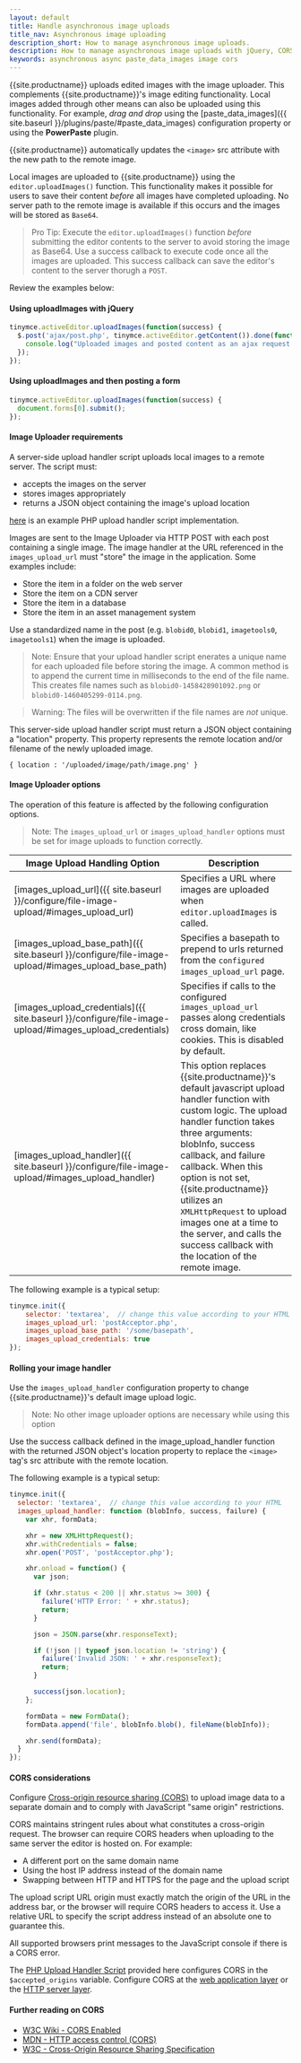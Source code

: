 ```yaml
---
layout: default
title: Handle asynchronous image uploads
title_nav: Asynchronous image uploading
description_short: How to manage asynchronous image uploads.
description: How to manage asynchronous image uploads with jQuery, CORS.
keywords: asynchronous async paste_data_images image cors
---
```


{{site.productname}} uploads edited images with the image uploader. This complements {{site.productname}}'s image editing functionality. Local images added through other means can also be uploaded using this functionality. For example, _drag and drop_ using the [paste_data_images]({{ site.baseurl }}/plugins/paste/#paste_data_images) configuration property or using the **PowerPaste** plugin.


{{site.productname}} automatically updates the `<image>` src attribute with the new path to the remote image.

Local images are uploaded to {{site.productname}} using the `editor.uploadImages()` function.  This functionality makes it possible for users to save their content *before* all images have completed uploading. No server path to the remote image is available if this occurs and the images will be stored as `Base64`.

> Pro Tip: Execute the `editor.uploadImages()` function _before_ submitting the editor contents to the server to avoid storing the image as Base64. Use a success callback to execute code once all the images are uploaded. This success callback can save the editor's content to the server thorugh a `POST`.

Review the examples below:

#### Using uploadImages with jQuery

```js
tinymce.activeEditor.uploadImages(function(success) {
  $.post('ajax/post.php', tinymce.activeEditor.getContent()).done(function() {
	console.log("Uploaded images and posted content as an ajax request.");
  });
});
```

#### Using uploadImages and then posting a form

```js
tinymce.activeEditor.uploadImages(function(success) {
  document.forms[0].submit();
});
```

#### Image Uploader requirements

A server-side upload handler script uploads local images to a remote server. The script must:
* accepts the images on the server
* stores images appropriately
* returns a JSON object containing the image's upload location

[here](../php-upload-handler/) is an example PHP upload handler script implementation.

Images are sent to the Image Uploader via HTTP POST with each post containing a single image. The image handler at the URL referenced in the `images_upload_url` must "store" the image in the application. Some examples include:

 * Store the item in a folder on the web server
 * Store the item on a CDN server
 * Store the item in a database
 * Store the item in an asset management system

Use a standardized name in the post (e.g. `blobid0`, `blobid1`, `imagetools0`, `imagetools1`) when the image is uploaded.

> Note: Ensure that your upload handler script enerates a unique name for each uploaded file before storing the image. A common method is to append the current time in milliseconds to the end of the file name. This creates file names such as `blobid0-1458428901092.png` or `blobid0-1460405299-0114.png`.  

> Warning: The files will be overwritten if the file names are *not* unique.

This server-side upload handler script must return a JSON object containing a "location" property. This property represents the remote location and/or filename of the newly uploaded image.

```
{ location : '/uploaded/image/path/image.png' }
```

#### Image Uploader options

The operation of this feature is affected by the following configuration options.

> Note: The `images_upload_url` or `images_upload_handler` options must be set for image uploads to function correctly.

| Image Upload Handling Option     | Description          |
|----------------------------------|----------------------|
| [images_upload_url]({{ site.baseurl }}/configure/file-image-upload/#images_upload_url)                 | Specifies a URL where images are uploaded when `editor.uploadImages` is called. |
| [images_upload_base_path]({{ site.baseurl }}/configure/file-image-upload/#images_upload_base_path)     | Specifies a basepath to prepend to urls returned from the `configured images_upload_url` page. |
| [images_upload_credentials]({{ site.baseurl }}/configure/file-image-upload/#images_upload_credentials) | Specifies if calls to the configured `images_upload_url` passes along credentials cross domain, like cookies. This is disabled by default. |
| [images_upload_handler]({{ site.baseurl }}/configure/file-image-upload/#images_upload_handler)         | This option replaces {{site.productname}}'s default javascript upload handler function with custom logic. The upload handler function takes three arguments: blobInfo, success callback, and failure callback. When this option is not set, {{site.productname}} utilizes an `XMLHttpRequest` to upload images one at a time to the server, and calls the success callback with the location of the remote image. |

The following example is a typical setup:

```js
tinymce.init({
	selector: 'textarea',  // change this value according to your HTML
	images_upload_url: 'postAcceptor.php',
	images_upload_base_path: '/some/basepath',
	images_upload_credentials: true
});
```

#### Rolling your image handler

Use the `images_upload_handler` configuration property to change {{site.productname}}'s default image upload logic.

> Note: No other image uploader options are necessary while using this option

Use the success callback defined in the image_upload_handler function with the returned JSON object's location property to replace the `<image>` tag's src attribute with the remote location.

The following example is a typical setup:

```js
tinymce.init({
  selector: 'textarea',  // change this value according to your HTML
  images_upload_handler: function (blobInfo, success, failure) {
	var xhr, formData;

	xhr = new XMLHttpRequest();
	xhr.withCredentials = false;
	xhr.open('POST', 'postAcceptor.php');

	xhr.onload = function() {
	  var json;

	  if (xhr.status < 200 || xhr.status >= 300) {
		failure('HTTP Error: ' + xhr.status);
		return;
	  }

	  json = JSON.parse(xhr.responseText);

	  if (!json || typeof json.location != 'string') {
		failure('Invalid JSON: ' + xhr.responseText);
		return;
	  }

	  success(json.location);
	};

	formData = new FormData();
	formData.append('file', blobInfo.blob(), fileName(blobInfo));

	xhr.send(formData);
  }
});
```

#### CORS considerations

Configure [Cross-origin resource sharing (CORS)](http://en.wikipedia.org/wiki/Cross-origin_resource_sharing) to upload image data to a separate domain and to comply with JavaScript "same origin" restrictions.

CORS maintains stringent rules about what constitutes a cross-origin request. The browser can require CORS headers when uploading to the same server the editor is hosted on. For example:

* A different port on the same domain name
* Using the host IP address instead of the domain name
* Swapping between HTTP and HTTPS for the page and the upload script

The upload script URL origin must exactly match the origin of the URL in the address bar, or the browser will require CORS headers to access it. Use a relative URL to specify the script address instead of an absolute one to guarantee this.

All supported browsers print messages to the JavaScript console if there is a CORS error.

The [PHP Upload Handler Script](../php-upload-handler/) provided here configures CORS in the `$accepted_origins` variable. Configure CORS at the [web application layer](http://www.w3.org/wiki/CORS_Enabled#At_the_Web_Application_level...) or the [HTTP server layer](http://www.w3.org/wiki/CORS_Enabled#At_the_HTTP_Server_level...).


#### Further reading on CORS

* [W3C Wiki - CORS Enabled](http://www.w3.org/wiki/CORS_Enabled)
* [MDN - HTTP access control (CORS)](https://developer.mozilla.org/en-US/docs/Web/HTTP/Access_control_CORS)
* [W3C - Cross-Origin Resource Sharing Specification](http://www.w3.org/TR/cors/)
